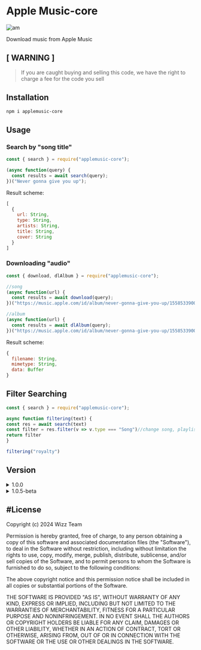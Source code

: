 # Apple Music-core
![am](https://upload.wikimedia.org/wikipedia/commons/5/5f/Apple_Music_icon.svg)

Download music from Apple Music

## [ WARNING ] 

> If you are caught buying and selling this code, we have the right to charge a fee for the code you sell

## Installation
```bash
npm i applemusic-core
```

## Usage
### Search by "song title"
```javascript
const { search } = require("applemusic-core");

(async function(query) {
  const results = await search(query);
})("Never gonna give you up");
```

Result scheme:
```javascript
[
  {
    url: String,
    type: String,
    artists: String,
    title: String,
    cover: String
  }
]
```

### Downloading "audio"
```javascript
const { download, dlAlbum } = require("applemusic-core");

//song
(async function(url) {
  const results = await download(query);
})("https://music.apple.com/id/album/never-gonna-give-you-up/1558533900?i=1558534271");

//album
(async function(url) {
  const results = await dlAlbum(query);
})("https://music.apple.com/id/album/never-gonna-give-you-up/1558533900?i=1558534271");
```

Result scheme:
```javascript
{
  filename: String,
  mimetype: String,
  data: Buffer
}
```
## Filter Searching

```javascript
const { search } = require("applemusic-core");

async function filtering(text) {
const res = await search(text)
const filter = res.filter(v => v.type === "Song")//change song, playlist or album
return filter
}

filtering("royalty")
```

## Version
<details><summary>1.0.0</summary>
<b>Changelog:</b>
  
- [x] Search
- [x] Downloading Song
</details>
<details><summary>1.0.5-beta</summary>
<b>Changelog:</b>
  
- [x] Support Download Album/Playlist
</details>

#License
-------

Copyright (c) 2024 Wizz Team

Permission is hereby granted, free of charge, to any person obtaining a copy 
of this software and associated documentation files (the "Software"), to deal 
in the Software without restriction, including without limitation the rights 
to use, copy, modify, merge, publish, distribute, sublicense, and/or sell 
copies of the Software, and to permit persons to whom the Software is 
furnished to do so, subject to the following conditions:

The above copyright notice and this permission notice shall be included in 
all copies or substantial portions of the Software.

THE SOFTWARE IS PROVIDED "AS IS", WITHOUT WARRANTY OF ANY KIND, EXPRESS OR 
IMPLIED, INCLUDING BUT NOT LIMITED TO THE WARRANTIES OF MERCHANTABILITY, 
FITNESS FOR A PARTICULAR PURPOSE AND NONINFRINGEMENT. IN NO EVENT SHALL THE 
AUTHORS OR COPYRIGHT HOLDERS BE LIABLE FOR ANY CLAIM, DAMAGES OR OTHER 
LIABILITY, WHETHER IN AN ACTION OF CONTRACT, TORT OR OTHERWISE, ARISING FROM, 
OUT OF OR IN CONNECTION WITH THE SOFTWARE OR THE USE OR OTHER DEALINGS IN 
THE SOFTWARE.
